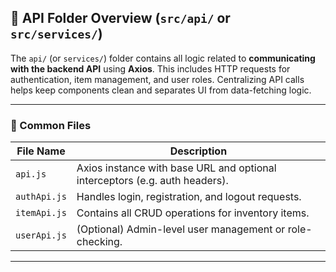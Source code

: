 ## 🔌 API Folder Overview (`src/api/` or `src/services/`)

The `api/` (or `services/`) folder contains all logic related to **communicating with the backend API** using **Axios**. This includes HTTP requests for authentication, item management, and user roles. Centralizing API calls helps keep components clean and separates UI from data-fetching logic.

---

### 📁 Common Files

| File Name          | Description                                                                 |
|--------------------|-----------------------------------------------------------------------------|
| `api.js`           | Axios instance with base URL and optional interceptors (e.g. auth headers). |
| `authApi.js`       | Handles login, registration, and logout requests.                           |
| `itemApi.js`       | Contains all CRUD operations for inventory items.                           |
| `userApi.js`       | (Optional) Admin-level user management or role-checking.                    |

---
